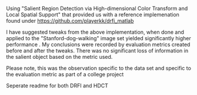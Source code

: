 Using "Salient Region Detection via High-dimensional Color Transform and Local Spatial Support" that provided us with a reference implemenation found under https://github.com/playerkk/drfi_matlab

I have suggested tweaks from the above implementation, when done and applied to the "Stanford-dog-walking" image set yielded significantly higher performance . My conclusions were recorded by evaluation metrics created before and after the tweaks. There was no significant loss of information in the salient object based on the metric used.

Please note, this was the observation specific to the data set and specific to the evaluation metric as part of a college project

Seperate readme for both DRFI and HDCT 
